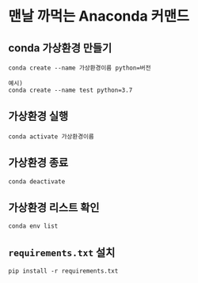 # 맨날 까먹는 Anaconda 커맨드

## conda 가상환경 만들기

```
conda create --name 가상환경이름 python=버전

예시)
conda create --name test python=3.7
```

## 가상환경 실행

```
conda activate 가상환경이름
```

## 가상환경 종료

```
conda deactivate
```

## 가상환경 리스트 확인

```
conda env list
```

## `requirements.txt` 설치

```
pip install -r requirements.txt
```
